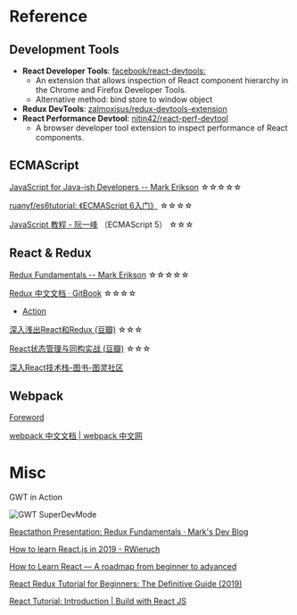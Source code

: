 # Reference

<!-- vertical -->

## Development Tools

* **React Developer Tools**: [facebook/react-devtools: ](https://github.com/facebook/react-devtools "")
    - An extension that allows inspection of React component hierarchy in the Chrome and Firefox Developer Tools.
    - Alternative method: bind store to window object
* **Redux DevTools**: [zalmoxisus/redux-devtools-extension](https://github.com/zalmoxisus/redux-devtools-extension "")
* **React Performance Devtool**: [nitin42/react-perf-devtool](https://github.com/nitin42/react-perf-devtool "")
    - A browser developer tool extension to inspect performance of React components.

<!-- vertical -->

## ECMAScript

[JavaScript for Java-ish Developers -- Mark Erikson](https://blog.isquaredsoftware.com/presentations/2019-05-js-for-java-devs/#/ "") ☆☆☆☆☆

[ruanyf/es6tutorial: 《ECMAScript 6入门》](https://github.com/ruanyf/es6tutorial "") ☆☆☆☆

[JavaScript 教程 - 阮一峰](https://wangdoc.com/javascript/ "") （ECMAScript 5） ☆☆☆

<!-- vertical -->

## React & Redux

[Redux Fundamentals -- Mark Erikson](https://blog.isquaredsoftware.com/presentations/2018-03-redux-fundamentals/#/ "") ☆☆☆☆☆

[Redux 中文文档 · GitBook](http://cn.redux.js.org/index.html "") ☆☆☆☆
* [Action](http://cn.redux.js.org/docs/basics/Actions.html "")

[深入浅出React和Redux (豆瓣)](https://book.douban.com/subject/27033213/ "") ☆☆☆

[React状态管理与同构实战 (豆瓣)](https://book.douban.com/subject/30290509/ "") ☆☆☆

[深入React技术栈-图书-图灵社区](http://www.ituring.com.cn/book/1898 "")


<!-- vertical -->

## Webpack

[Foreword](https://survivejs.com/webpack/foreword/ "")

[webpack 中文文档 | webpack 中文网](https://www.webpackjs.com/ "")

<!-- vertical -->

# Misc

GWT in Action

![GWT SuperDevMode](http://www.gwtproject.org/doc/latest/images/DevModeTypical.jpg )

[Reactathon Presentation: Redux Fundamentals ·  Mark's Dev Blog  ](https://blog.isquaredsoftware.com/2018/03/presentation-reactathon-redux-fundamentals/ "")

[  How to learn React.js in 2019 - RWieruch  ](https://www.robinwieruch.de/learn-react-js/ "")

[How to Learn React — A roadmap from beginner to advanced](https://www.freecodecamp.org/news/learning-react-roadmap-from-scratch-to-advanced-bff7735531b6/ "")

[React Redux Tutorial for Beginners: The Definitive Guide (2019)](https://www.valentinog.com/blog/redux/ "")

[React Tutorial: Introduction | Build with React JS](http://buildwithreact.com/tutorial "")